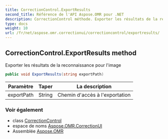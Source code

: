 ```yaml
---
title: CorrectionControl.ExportResults
second_title: Référence de l'API Aspose.OMR pour .NET
description: CorrectionControl méthode. Exporter les résultats de la reconnaissance pour limage
type: docs
weight: 10
url: /fr/net/aspose.omr.correctionui/correctioncontrol/exportresults/
---
```

## CorrectionControl.ExportResults method

Exporter les résultats de la reconnaissance pour l'image

```csharp
public void ExportResults(string exportPath)
```

| Paramètre | Taper | La description |
| --- | --- | --- |
| exportPath | String | Chemin d'accès à l'exportation |

### Voir également

* class [CorrectionControl](../)
* espace de noms [Aspose.OMR.CorrectionUI](../../correctioncontrol/)
* Assemblée [Aspose.OMR](../../../)


